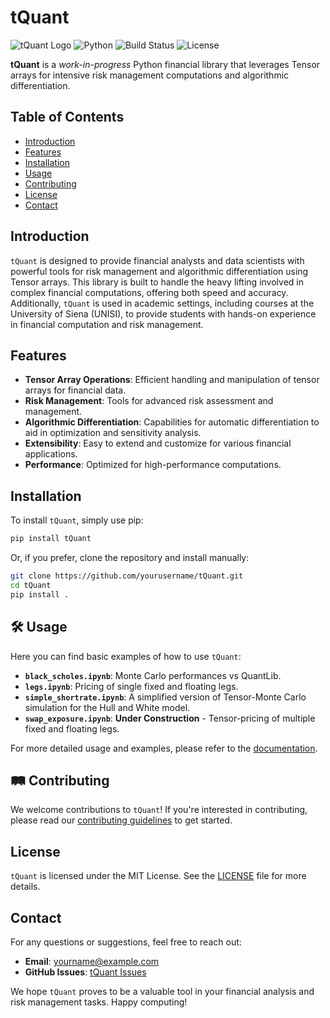 
# tQuant

![tQuant Logo](https://img.shields.io/badge/tQuant-v0.1.0-blue.svg) ![Python](https://img.shields.io/badge/python-v3.7+-blue.svg) ![Build Status](https://img.shields.io/badge/build-passing-brightgreen.svg) ![License](https://img.shields.io/badge/license-MIT-green.svg)

**tQuant** is a *work-in-progress* Python financial library that leverages Tensor arrays for intensive risk management computations and algorithmic differentiation.

## Table of Contents

- [Introduction](#introduction)
- [Features](#features)
- [Installation](#installation)
- [Usage](#usage)
- [Contributing](#contributing)
- [License](#license)
- [Contact](#contact)

## Introduction

`tQuant` is designed to provide financial analysts and data scientists with powerful tools for risk management and algorithmic differentiation using Tensor arrays. This library is built to handle the heavy lifting involved in complex financial computations, offering both speed and accuracy. Additionally, `tQuant` is used in academic settings, including courses at the University of Siena (UNISI), to provide students with hands-on experience in financial computation and risk management.

## Features

- **Tensor Array Operations**: Efficient handling and manipulation of tensor arrays for financial data.
- **Risk Management**: Tools for advanced risk assessment and management.
- **Algorithmic Differentiation**: Capabilities for automatic differentiation to aid in optimization and sensitivity analysis.
- **Extensibility**: Easy to extend and customize for various financial applications.
- **Performance**: Optimized for high-performance computations.

## Installation

To install `tQuant`, simply use pip:

```bash
pip install tQuant
```

Or, if you prefer, clone the repository and install manually:

```bash
git clone https://github.com/yourusername/tQuant.git
cd tQuant
pip install .
```

## 🛠️ Usage

Here you can find basic examples of how to use `tQuant`:

- **`black_scholes.ipynb`**: Monte Carlo performances vs QuantLib.
- **`legs.ipynb`**: Pricing of single fixed and floating legs.
- **`simple_shortrate.ipynb`**: A simplified version of Tensor-Monte Carlo simulation for the Hull and White model.
- **`swap_exposure.ipynb`**: **Under Construction** - Tensor-pricing of multiple fixed and floating legs.


For more detailed usage and examples, please refer to the [documentation](https://github.com/yourusername/tQuant/wiki).

## 🛤️ Contributing

We welcome contributions to `tQuant`! If you're interested in contributing, please read our [contributing guidelines](CONTRIBUTING.md) to get started.

## License

`tQuant` is licensed under the MIT License. See the [LICENSE](LICENSE) file for more details.

## Contact

For any questions or suggestions, feel free to reach out:

- **Email**: [yourname@example.com](mailto:yourname@example.com)
- **GitHub Issues**: [tQuant Issues](https://github.com/yourusername/tQuant/issues)

We hope `tQuant` proves to be a valuable tool in your financial analysis and risk management tasks. Happy computing!

